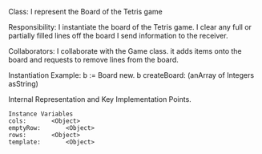 Class:
I represent the Board of the Tetris game

Responsibility:
I instantiate the board of the Tetris game.
I clear any full or partially filled lines off the board
I send information to the receiver.

Collaborators:
I collaborate with the Game class. it adds items onto the board  and requests to remove lines from the board.

Instantiation Example:
b := Board new.
b createBoard: (anArray of Integers asString)
 
Internal Representation and Key Implementation Points.

    Instance Variables
	cols:		<Object>
	emptyRow:		<Object>
	rows:		<Object>
	template:		<Object>